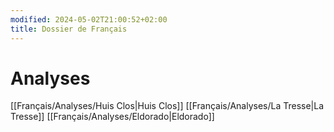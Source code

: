 ```yaml
---
modified: 2024-05-02T21:00:52+02:00
title: Dossier de Français
---
```

# Analyses

[[Français/Analyses/Huis Clos|Huis Clos]]
[[Français/Analyses/La Tresse|La Tresse]]
[[Français/Analyses/Eldorado|Eldorado]]